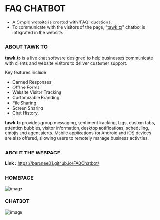 # FAQ CHATBOT

- A Simple website is created with 'FAQ' questions.
- To communicate with the visitors of the page, "[tawk.to](https://www.tawk.to/)" chatbot is integrated in the website.

##
### ABOUT TAWK.TO

**tawk.to** is a live chat software designed to help businesses communicate with clients and website visitors to deliver customer support. 

Key features include 
- Canned Responses
- Offline Forms
- Website Visitor Tracking
- Customizable Branding
- File Sharing
- Screen Sharing
- Chat History.

**tawk.to** provides group messaging, sentiment tracking, tags, custom tabs, attention bubbles, visitor information, desktop notifications, scheduling, emojis and agent alerts. Mobile applications for Android and iOS devices are also offered, allowing users to remotely manage business activities.

##
### ABOUT THE WEBPAGE
**Link :** https://baranee01.github.io/FAQChatbot/

##
### HOMEPAGE
![image](https://user-images.githubusercontent.com/80042740/118802822-3d809280-b8c0-11eb-875d-28575d13406d.png)

###
### CHATBOT
![image](https://user-images.githubusercontent.com/80042740/118802969-699c1380-b8c0-11eb-8bec-3eed0d6f1dab.png)

